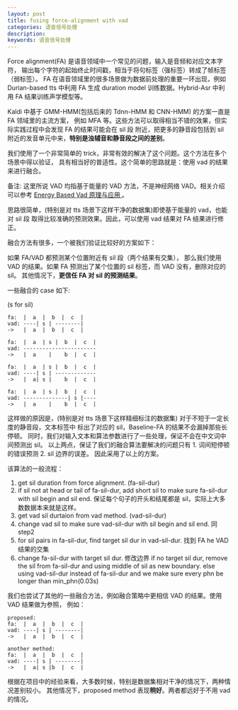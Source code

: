 ```yaml
---
layout: post
title: fusing force-alignment with vad
categories: 语音信号处理
description: 
keywords: 语音信号处理
---
```


Force alignment(FA) 是语音领域中一个常见的问题，输入是音频和对应文本字符，
输出每个字符的起始终止时间戳，相当于将句标签（强标签）转成了帧标签（弱标签）。
FA 在语音领域里的很多场景做为数据前处理的重要一环出现，例如 Durian-based tts 中利用
FA 生成 duration model 训练数据。Hybrid-Asr 中利用 FA 结果训练声学模型等。

Kaldi 中基于 GMM-HMM(包括后来的 Tdnn-HMM 和 CNN-HMM) 的方案一直是 FA 领域里的主流方案，
例如 MFA 等。这些方法可以取得相当不错的效果，但实际实践过程中会发现 FA 的结果可能会在 sil 段
附近，把更多的静音段包括到 sil 附近的发音单元中来，**特别是浊辅音和静音段之间的差别**。

我们使用了一个非常简单的 trick，非常有效的解决了这个问题。这个方法在多个场景中得以验证，
具有相当好的普适性。这个简单的思路就是：使用 vad 的结果来进行融合。

备注: 这里所说 VAD 均指基于能量的 VAD 方法，不是神经网络 VAD。相关介绍可以参考 [Energy Based Vad 原理与应用
](https://liu-feng-deeplearning.github.io/2021/04/19/Energy-Based-Vad%E5%8E%9F%E7%90%86%E4%B8%8E%E5%BA%94%E7%94%A8/)。


思路很简单，(特别是对 tts 场景下这样干净的数据集)即使基于能量的 vad，也能对 sil 段
取得比较准确的预测效果。因此，可以使用 vad 结果对 FA 结果进行修正。

融合方法有很多，一个被我们验证比较好的方案如下：

如果 FA/VAD 都预测某个位置附近有 sil 段（两个结果有交集），
那么我们使用 VAD 的结果。如果 FA 预测出了某个位置的 sil 标签，而 VAD 没有，删除对应的 sil。
其他情况下，**更信任 FA 对 sil 的预测结果**。 

一些融合的 case 如下: 

(s for sil)

```text
fa:  |  a  |  b  |  c  |
vad: ----| s | --------|
->   |  a  |  b  |  c  |

fa:  |  a  | s |  b  |  c  |
vad: -----------------------
->   |  a    |    b  |  c  |

fa:  |  a  | s |  b  |  c  |
vad: ----| s | -------------
->   |  a| s |    b  |  c  |

fa:  |  a  | s |  b  |  c  |
vad: --------------| s |----
->   |  a    |    b  |  c  | 
```

这样做的原因是，(特别是对 tts 场景下这样精细标注的数据集) 对于不短于一定长度的静音段，文本标签中
标出了对应的 sil，Baseline-FA 的结果不会漏掉那些长停顿。
同时，我们对输入文本和算法参数进行了一些处理，保证不会在中文词中间预测出 sil。
以上两点，保证了我们的融合算法要解决的问题只有 1. 词间短停顿的错误预测 2. sil 边界的误差。
因此采用了以上的方案。


该算法的一般流程：

1. get sil duration from force alignment. (fa-sil-dur)
2. if sil not at head or tail of fa-sil-dur, add short sil to make sure fa-sil-dur 
with sil begin and sil end. 保证每个句子的开头和结尾都是 sil，实际上大多数数据本来就是这样。
3. get vad sil durtaion from vad method. (vad-sil-dur)
4. change vad sil to make sure vad-sil-dur with sil begin and sil end. 同step2
5. for sil pairs in fa-sil-dur, find target sil dur in vad-sil-dur. 找到 FA he VAD 结果的交集
6. change fa-sil-dur with target sil dur. 修改边界
 if no target sil dur, remove the sil from fa-sil-dur and using middle of sil as new boundary.
 else using vad-sil-dur instead of fa-sil-dur
 and we make sure every phn be longer than min_phn(0.03s)
 


我们也尝试了其他的一些融合方法，例如融合策略中更相信 VAD 的结果。使用 VAD 结果做为参照，
例如：

```text
proposed:
fa:  |  a  |  b  |  c  |
vad: ----| s | --------|
->   |  a  |  b  |  c  |

another method:
fa:  |  a  |  b  |  c  |
vad: ----| s | --------|
->   |  a| s |b  |  c  | 
```

根据在项目中的经验来看，大多数时候，特别是数据集相对干净的情况下，两种情况差别较小。
其他情况下，proposed method 表现**稍好**。两者都远好于不用 vad 的情况。


